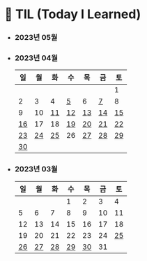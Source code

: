 # 📆 TIL (Today I Learned)

- ### 2023년 05월

- ### 2023년 04월

  | 일                                                                                 | 월                                                                                 | 화                                                                                 | 수                                                                                 | 목                                                                                 | 금                                                                                 | 토                                                                                 |
  | ---------------------------------------------------------------------------------- | ---------------------------------------------------------------------------------- | ---------------------------------------------------------------------------------- | ---------------------------------------------------------------------------------- | ---------------------------------------------------------------------------------- | ---------------------------------------------------------------------------------- | ---------------------------------------------------------------------------------- |
  |                                                                                    |                                                                                    |                                                                                    |                                                                                    |                                                                                    |                                                                                    | 1                                                                                  |
  | 2                                                                                  | 3                                                                                  | 4                                                                                  | [5](https://github.com/monsta-zo/Today-I-Learned/blob/main/2023/04/2023-04-05.md)  | 6                                                                                  | [7](https://github.com/monsta-zo/Today-I-Learned/blob/main/2023/04/2023-04-07.md)  | 8                                                                                  |
  | 9                                                                                  | 10                                                                                 | [11](https://github.com/monsta-zo/Today-I-Learned/blob/main/2023/04/2023-04-11.md) | [12](https://github.com/monsta-zo/Today-I-Learned/blob/main/2023/04/2023-04-12.md) | [13](https://github.com/monsta-zo/Today-I-Learned/blob/main/2023/04/2023-04-13.md) | [14](https://github.com/monsta-zo/Today-I-Learned/blob/main/2023/04/2023-04-14.md) | [15](https://github.com/monsta-zo/Today-I-Learned/blob/main/2023/04/2023-04-15.md) |
  | [16](https://github.com/monsta-zo/Today-I-Learned/blob/main/2023/04/2023-04-16.md) | 17                                                                                 | 18                                                                                 | [19](https://github.com/monsta-zo/Today-I-Learned/blob/main/2023/04/2023-04-19.md) | [20](https://github.com/monsta-zo/Today-I-Learned/blob/main/2023/04/2023-04-20.md) | [21](https://github.com/monsta-zo/Today-I-Learned/blob/main/2023/04/2023-04-21.md) | [22](https://github.com/monsta-zo/Today-I-Learned/blob/main/2023/04/2023-04-22.md) |
  | [23](https://github.com/monsta-zo/Today-I-Learned/blob/main/2023/04/2023-04-23.md) | [24](https://github.com/monsta-zo/Today-I-Learned/blob/main/2023/04/2023-04-24.md) | [25](https://github.com/monsta-zo/Today-I-Learned/blob/main/2023/04/2023-04-25.md) | 26                                                                                 | [27](https://github.com/monsta-zo/Today-I-Learned/blob/main/2023/04/2023-04-27.md) | [28](https://github.com/monsta-zo/Today-I-Learned/blob/main/2023/04/2023-04-28.md) | [29](https://github.com/monsta-zo/Today-I-Learned/blob/main/2023/04/2023-04-29.md) |
  | [30](https://github.com/monsta-zo/Today-I-Learned/blob/main/2023/04/2023-04-29.md) |                                                                                    |                                                                                    |                                                                                    |                                                                                    |                                                                                    |                                                                                    |

- ### 2023년 03월

  | 일                                                                                 | 월                                                                                 | 화                                                                                 | 수                                                                                 | 목                                                                                 | 금  | 토                                                                                 |
  | ---------------------------------------------------------------------------------- | ---------------------------------------------------------------------------------- | ---------------------------------------------------------------------------------- | ---------------------------------------------------------------------------------- | ---------------------------------------------------------------------------------- | --- | ---------------------------------------------------------------------------------- |
  |                                                                                    |                                                                                    |                                                                                    | 1                                                                                  | 2                                                                                  | 3   | 4                                                                                  |
  | 5                                                                                  | 6                                                                                  | 7                                                                                  | 8                                                                                  | 9                                                                                  | 10  | 11                                                                                 |
  | 12                                                                                 | 13                                                                                 | 14                                                                                 | 15                                                                                 | 16                                                                                 | 17  | 18                                                                                 |
  | 19                                                                                 | 20                                                                                 | 21                                                                                 | 22                                                                                 | 23                                                                                 | 24  | [25](https://github.com/monsta-zo/Today-I-Learned/blob/main/2023/03/2023-03-25.md) |
  | [26](https://github.com/monsta-zo/Today-I-Learned/blob/main/2023/03/2023-03-26.md) | [27](https://github.com/monsta-zo/Today-I-Learned/blob/main/2023/03/2023-03-27.md) | [28](https://github.com/monsta-zo/Today-I-Learned/blob/main/2023/03/2023-03-28.md) | [29](https://github.com/monsta-zo/Today-I-Learned/blob/main/2023/03/2023-03-29.md) | [30](https://github.com/monsta-zo/Today-I-Learned/blob/main/2023/03/2023-03-30.md) | 31  |                                                                                    |
